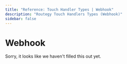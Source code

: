 ```yaml
---
title: "Reference: Touch Handler Types | Webhook"
description: "Routegy Touch Handlers Types (Webhook)"
sidebar: false
---
```


# Webhook

Sorry, it looks like we haven't filled this out yet.
